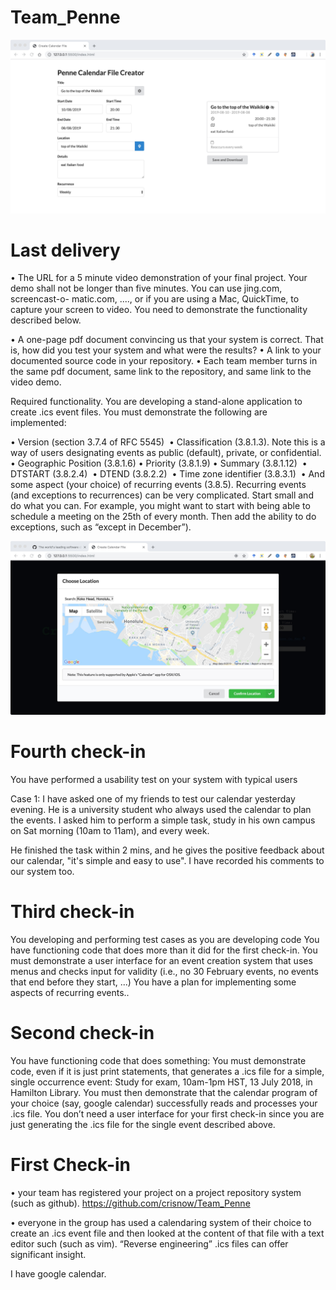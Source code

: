 # Team_Penne

<img class="ui image" src="Final_UI.jpg">

# Last delivery

• The URL for a 5 minute video demonstration of your final project. Your demo shall not be longer than five minutes. You can use jing.com, screencast-o- matic.com, ...., or if you are using a Mac, QuickTime, to capture your screen to video. You need to demonstrate the functionality described below.

• A one-page pdf document convincing us that your system is correct. That is, how did you test your system and what were the results?
• A link to your documented source code in your repository.
• Each team member turns in the same pdf document, same link to the repository, and same link to the video demo.


Required functionality. You are developing a stand-alone application to create .ics event files. You must demonstrate the following are implemented:

• Version (section 3.7.4 of RFC 5545) 
• Classification (3.8.1.3). Note this is a way of users designating events as
public (default), private, or confidential.
• Geographic Position (3.8.1.6)
• Priority (3.8.1.9)
• Summary (3.8.1.12) 
• DTSTART (3.8.2.4) 
• DTEND (3.8.2.2) 
• Time zone identifier (3.8.3.1) 
• And some aspect (your choice) of recurring events (3.8.5). Recurring events
(and exceptions to recurrences) can be very complicated. Start small and do what you can. For example, you might want to start with being able to schedule a meeting on the 25th of every month. Then add the ability to do exceptions, such as “except in December”).

<img class="ui image" src="map.jpg">

# Fourth check-in

You have performed a usability test on your system with typical users

Case 1: I have asked one of my friends to test our calendar yesterday evening. He is a university student who always used the calendar to plan the events. I asked him to perform a simple task, study in his own campus on Sat morning (10am to 11am), and every week.

He finished the task within 2 mins, and he gives the positive feedback about our calendar, "it's simple and easy to use". I have recorded his comments to our system too.



# Third check-in

You developing and performing test cases as you are developing code
You have functioning code that does more than it did for the first check-in. You must demonstrate a user interface for an event creation system that uses menus and checks input for validity (i.e., no 30 February events, no events that end before they start, ...)
You have a plan for implementing some aspects of recurring events..

# Second check-in

You have functioning code that does something: You must demonstrate code, even if it is just print statements, that generates a .ics file for a simple, single occurrence event: Study for exam, 10am-1pm HST, 13 July 2018, in Hamilton Library. You must then demonstrate that the calendar program of your choice (say, google calendar) successfully reads and processes your .ics file.
You don’t need a user interface for your first check-in since you are just generating the .ics file for the single event described above.


# First Check-in
• your team has registered your project on a project repository system (such
as github).
https://github.com/crisnow/Team_Penne

• everyone in the group has used a calendaring system of their choice to create
an .ics event file and then looked at the content of that file with a text editor
such (such as vim). “Reverse engineering” .ics files can offer significant
insight.

I have google calendar.
